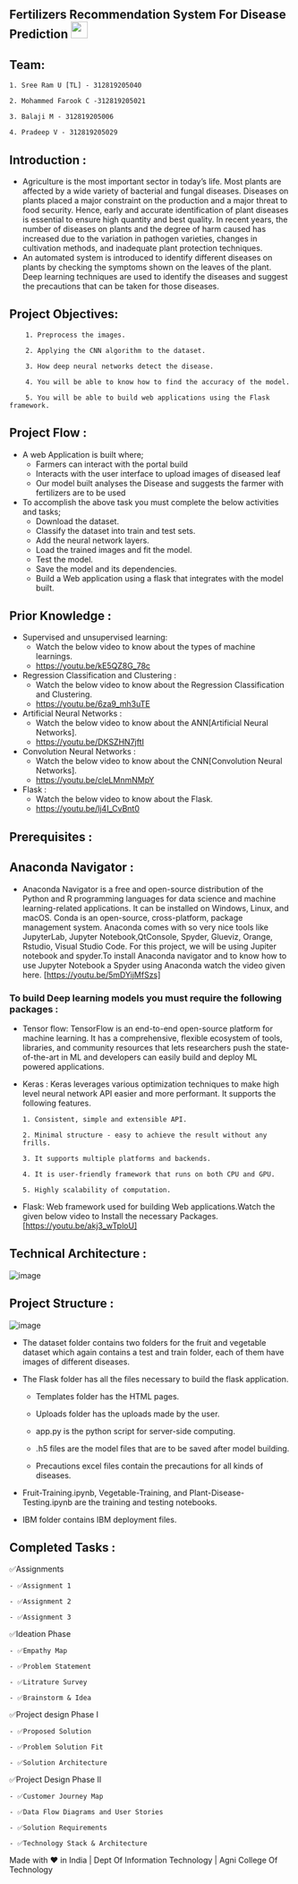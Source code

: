 ## Fertilizers Recommendation System For Disease Prediction <img src="https://media1.giphy.com/media/f9Auu2zwYo1XGTsSPg/giphy.gif?cid=ecf05e47tnkhhm9of0gy1c66gntftbo34jm2iv8h5o4tq63e&rid=giphy.gif&ct=s" width="30px">
## Team:
    1. Sree Ram U [TL] - 312819205040
    
    2. Mohammed Farook C -312819205021
    
    3. Balaji M - 312819205006
    
    4. Pradeep V - 312819205029

## Introduction :
  - Agriculture is the most important sector in today’s life. Most plants are affected by a wide variety of bacterial and fungal diseases. Diseases on plants placed a major constraint on the production and a major threat to food security. Hence, early and accurate identification of plant diseases is essential to ensure high quantity and best quality. In recent years, the number of diseases on plants and the degree of harm caused has increased due to the variation in pathogen varieties, changes in cultivation methods, and inadequate plant protection techniques. 
  - An automated system is introduced to identify different diseases on plants by checking the symptoms shown on the leaves of the plant. Deep learning techniques are used to identify the diseases and suggest the precautions that can be taken for those diseases. 
## Project Objectives: 
        1. Preprocess the images.

        2. Applying the CNN algorithm to the dataset.

        3. How deep neural networks detect the disease.

        4. You will be able to know how to find the accuracy of the model.

        5. You will be able to build web applications using the Flask framework.   
## Project Flow :
- A web Application is built  where;
    - Farmers can interact with the portal build
    - Interacts with the user interface to upload images of diseased leaf
    - Our model built analyses the Disease and suggests the farmer with fertilizers are to be used 
- To accomplish the above task you must complete the below activities and tasks;
    - Download the dataset.
    - Classify the dataset into train and test sets.
    - Add the neural network layers.
    - Load the trained images and fit the model. 
    - Test the model.
    - Save the model and its dependencies.
    - Build a Web application using a flask that integrates with the model built.

## Prior Knowledge :
 - Supervised and unsupervised learning:
    - Watch the below video to know about the types of machine learnings.
    - https://youtu.be/kE5QZ8G_78c
 - Regression Classification and Clustering :
    - Watch the below video to know about the Regression Classification and Clustering.
    - https://youtu.be/6za9_mh3uTE
 - Artificial Neural Networks :
    - Watch the below video to know about the ANN[Artificial Neural Networks].
    - https://youtu.be/DKSZHN7jftI
 - Convolution Neural Networks :
    - Watch the below video to know about the CNN[Convolution Neural Networks].
    - https://youtu.be/cleLMnmNMpY
 - Flask :
    - Watch the below video to know about the Flask.
    - https://youtu.be/lj4I_CvBnt0
## Prerequisites :
## Anaconda Navigator :
- Anaconda Navigator is a free and open-source distribution of the Python and R programming languages for data science and machine learning-related applications. It can be installed on Windows, Linux, and macOS. Conda is an open-source, cross-platform,  package management system. Anaconda comes with so very nice tools like JupyterLab, Jupyter Notebook,QtConsole, Spyder, Glueviz, Orange, Rstudio, Visual Studio Code. For this project, we will be using Jupiter notebook and spyder.To install Anaconda navigator and to know how to use Jupyter Notebook a Spyder using Anaconda watch the video given here.
[https://youtu.be/5mDYijMfSzs]
 ### To build Deep learning models you must require the following packages :
 - Tensor flow: TensorFlow is an end-to-end open-source platform for machine learning. It has a comprehensive, flexible ecosystem of tools, libraries, and community resources that lets researchers push the state-of-the-art in ML and developers can easily build and deploy ML powered applications.
 - Keras : Keras leverages various optimization techniques to make high level neural network API easier and more performant. It supports the following features.
 
       1. Consistent, simple and extensible API.
       
       2. Minimal structure - easy to achieve the result without any frills.
       
       3. It supports multiple platforms and backends.
       
       4. It is user-friendly framework that runs on both CPU and GPU.
       
       5. Highly scalability of computation.
 - Flask: Web framework used for building  Web applications.Watch the given below video to Install the necessary Packages.
 [https://youtu.be/akj3_wTploU]
 ## Technical Architecture : 
 ![image](https://user-images.githubusercontent.com/78264969/192721993-1527fbc3-0bcb-4523-8537-f023b98d789d.png)
 ## Project Structure :
 ![image](https://user-images.githubusercontent.com/78264969/193993919-df7c31a5-4d9e-4f67-b605-441597b45d92.png)
 - The dataset folder contains two folders for the fruit and vegetable dataset which again contains a test and train folder, each of them have images of different diseases.
- The Flask folder has all the files necessary to build the flask application. 

     -  Templates folder has the HTML pages.
  
     -  Uploads folder has the uploads made by the user.
  
     -  app.py is the python script for server-side computing.
  
     - .h5 files are the model files that are to be saved after model building.
  
     - Precautions excel files contain the precautions for all kinds of diseases.
  
 - Fruit-Training.ipynb, Vegetable-Training, and Plant-Disease-Testing.ipynb are the training and testing notebooks.
 - IBM folder contains IBM deployment files.
 ## Completed Tasks :
 
 ✅Assignments
 
    - ✅Assignment 1
    
    - ✅Assignment 2
    
    - ✅Assignment 3
 ✅Ideation Phase
 
    - ✅Empathy Map
    
    - ✅Problem Statement
    
    - ✅Litrature Survey
    
    - ✅Brainstorm & Idea
 ✅Project design Phase I
 
    - ✅Proposed Solution
    
    - ✅Problem Solution Fit
    
    - ✅Solution Architecture
 ✅Project Design Phase II
 
    - ✅Customer Journey Map
    
    - ✅Data Flow Diagrams and User Stories
    
    - ✅Solution Requirements
    
    - ✅Technology Stack & Architecture
 
 
 Made with ❤ in India | Dept Of Information Technology | Agni College Of Technology
